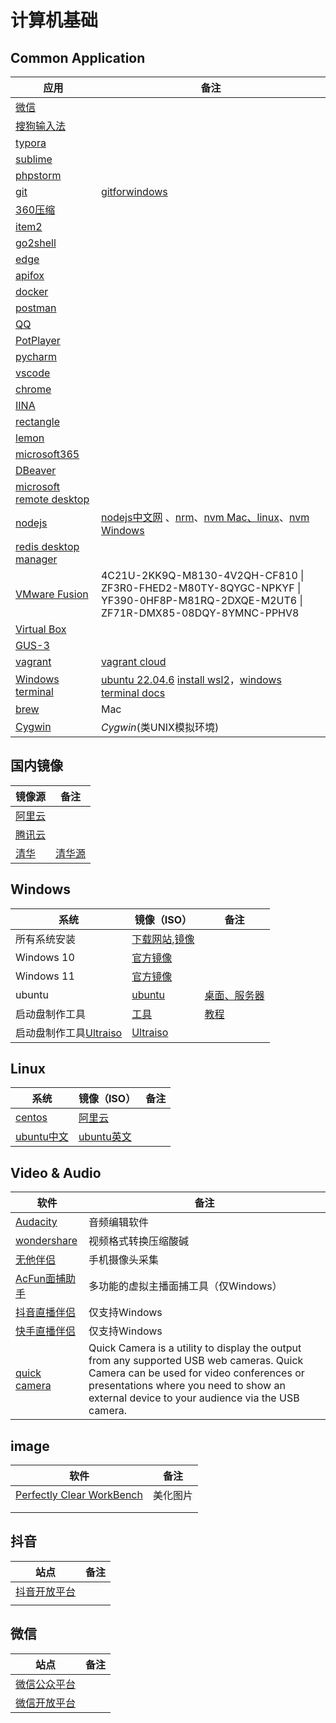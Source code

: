 # 计算机基础

## Common Application

| 应用                                                         | 备注                                                         |
| ------------------------------------------------------------ | ------------------------------------------------------------ |
| [微信](https://weixin.qq.com/)                               |                                                              |
| [搜狗输入法](https://shurufa.sogou.com/)                     |                                                              |
| [typora](https://www.typora.net/)                            |                                                              |
| [sublime](https://www.sublimetext.com/download)              |                                                              |
| [phpstorm](https://www.jetbrains.com.cn/phpstorm/download/)  |                                                              |
| [git](https://git-scm.com/download/win)                      | [gitforwindows](https://gitforwindows.org/)                  |
| [360压缩](https://yasuo.360.cn/)                             |                                                              |
| [item2](https://iterm2.com/)                                 |                                                              |
| [go2shell](https://zipzapmac.com/Go2Shell)                   |                                                              |
| [edge](https://www.microsoft.com/zh-cn/edge/download?form=MA13FJ) |                                                              |
| [apifox](https://www.baidu.com/s?ie=UTF-8&wd=apifox)         |                                                              |
| [docker](https://www.docker.com/products/docker-desktop/)    |                                                              |
| [postman](https://www.postman.com/)                          |                                                              |
| [QQ](https://im.qq.com/index/)                               |                                                              |
| [PotPlayer](https://potplayer.tv/)                           |                                                              |
| [pycharm](https://www.jetbrains.com/pycharm/download/)       |                                                              |
| [vscode](https://code.visualstudio.com/)                     |                                                              |
| [chrome](https://www.google.cn/chrome/index.html)            |                                                              |
| [IINA](https://www.iina.io/)                                 |                                                              |
| [rectangle](https://www.rectangleapp.com/)                   |                                                              |
| [lemon](https://lemon.qq.com/)                               |                                                              |
| [microsoft365](https://www.microsoft.com/en-us/microsoft-365/download-office#download) |                                                              |
| [DBeaver](https://dbeaver.io/download/)                      |                                                              |
| [microsoft remote desktop](https://apps.apple.com/us/app/microsoft-remote-desktop/id1295203466?mt=12) |                                                              |
| [nodejs](https://nodejs.org/en)                              | [nodejs中文网](https://www.nodeapp.cn/) 、[nrm](https://github.com/Pana/nrm)、[nvm Mac、linux](https://github.com/nvm-sh/nvm)、[nvm Windows](https://github.com/coreybutler/nvm-windows) |
| [redis desktop manager](https://redis.io/insight/#insight-form) |                                                              |
| [VMware Fusion](https://www.vmware.com/products/fusion/fusion-evaluation.html) | 4C21U-2KK9Q-M8130-4V2QH-CF810 \| ZF3R0-FHED2-M80TY-8QYGC-NPKYF \| YF390-0HF8P-M81RQ-2DXQE-M2UT6 \| ZF71R-DMX85-08DQY-8YMNC-PPHV8 |
| [Virtual Box](https://www.virtualbox.org/wiki/Downloads)     |                                                              |
| [GUS-3](https://www.gns3.com/software/download)              |                                                              |
| [vagrant](https://developer.hashicorp.com/vagrant/install)   | [vagrant cloud](https://app.vagrantup.com/boxes/search)      |
| [Windows terminal](https://www.microsoft.com/store/productId/9N0DX20HK701?ocid=pdpshare) | [ubuntu 22.04.6](https://www.microsoft.com/store/productId/9MTTCL66CPXJ?ocid=pdpshare) [install wsl2](https://learn.microsoft.com/en-us/windows/wsl/install-manual)，[windows terminal docs](https://learn.microsoft.com/zh-cn/windows/terminal/install) |
| [brew](https://brew.sh/zh-cn/)                               | Mac                                                          |
| [Cygwin](https://cygwin.com/install.html)                    | *Cygwin*(类UNIX模拟环境)                                     |

## 国内镜像

| 镜像源                                         | 备注                        |
| ---------------------------------------------- | --------------------------- |
| [阿里云](https://developer.aliyun.com/mirror/) |                             |
| [腾讯云](https://mirrors.cloud.tencent.com/)   |                             |
| [清华](https://mirrors.tuna.tsinghua.edu.cn/)  | [清华源](https://tuna.moe/) |

## Windows

| 系统                                                          | 镜像（ISO）                                                                                                                                                                                                                                           | 备注                                                                       |
| ------------------------------------------------------------- | ----------------------------------------------------------------------------------------------------------------------------------------------------------------------------------------------------------------------------------------------------- | -------------------------------------------------------------------------- |
| 所有系统安装                                                  | [下载网站](https://support.microsoft.com/zh-cn/windows/%E5%88%9B%E5%BB%BA%E9%80%82%E7%94%A8%E4%BA%8E-windows-%E7%9A%84%E5%AE%89%E8%A3%85%E4%BB%8B%E8%B4%A8-99a58364-8c02-206f-aa6f-40c3b507420d),[镜像](https://www.microsoft.com/software-download/) |                                                                            |
| Windows 10                                                    | [官方镜像](https://www.microsoft.com/zh-cn/software-download/windows10ISO?4cd9df4f-deef-4431-9497-a04303f34986=True)                                                                                                                                  |                                                                            |
| Windows 11                                                    | [官方镜像](https://www.microsoft.com/en-us/software-download/windows11)                                                                                                                                                                               |                                                                            |
| ubuntu                                                        | [ubuntu](https://cn.ubuntu.com/download/desktop)                                                                                                                                                                                                      | [桌面、服务器](https://cn.ubuntu.com/download/alternative-downloads)       |
| 启动盘制作工具                                                | [工具](https://www.microsoft.com/zh-cn/software-download/windows10)                                                                                                                                                                                   | [教程](https://haokan.baidu.com/v?pd=wisenatural&vid=18213893339920742323) |
| 启动盘制作工具[Ultraiso](https://cn.ultraiso.net/xiazai.html) | [Ultraiso](https://cn.ultraiso.net/xiazai.html)                                                                                                                                                                                                       |                                                                            |

## Linux

| 系统                                         | 镜像（ISO）                                                                       | 备注 |
| -------------------------------------------- | --------------------------------------------------------------------------------- | ---- |
| [centos](https://www.centos.org/download/)   | [阿里云](http://mirrors.aliyun.com/centos/?spm=a2c6h.25603864.0.0.74092d1ce9qYmw) |      |
| [ubuntu中文](https://cn.ubuntu.com/download) | [ubuntu英文](https://ubuntu.com/download/server)                                  |      |

## Video & Audio

| 软件                                                                         | 备注                                                                                                                                                                                                                               |
| ---------------------------------------------------------------------------- | ---------------------------------------------------------------------------------------------------------------------------------------------------------------------------------------------------------------------------------- |
| [Audacity](https://www.audacityteam.org/)                                    | 音频编辑软件                                                                                                                                                                                                                       |
| [wondershare](https://videoconverter.wondershare.com/)                       | 视频格式转换压缩酸碱                                                                                                                                                                                                               |
| [无他伴侣](https://www.wuta-cam.com/)                                        | 手机摄像头采集                                                                                                                                                                                                                     |
| [AcFun面捕助手](https://www.acfun.cn/face-catcher)                           | 多功能的虚拟主播面捕工具（仅Windows）                                                                                                                                                                                              |
| [抖音直播伴侣](https://streamingtool.douyin.com/)                            | 仅支持Windows                                                                                                                                                                                                                      |
| [快手直播伴侣](https://live.kuaishou.com/live-partner)                       | 仅支持Windows                                                                                                                                                                                                                      |
| [quick camera](https://apps.apple.com/us/app/quick-camera/id598853070?mt=12) | Quick Camera is a utility to display the output from any supported USB web cameras. Quick Camera can be used for video conferences or presentations where you need to show an external device to your audience via the USB camera. |

## image

| 软件                                                                | 备注     |
| ------------------------------------------------------------------- | -------- |
| [Perfectly Clear WorkBench](https://allpcworld.com/appdownloading/) | 美化图片 |
|                                                                     |          |
|                                                                     |          |

## 抖音

| 站点                                                                              | 备注 |
| --------------------------------------------------------------------------------- | ---- |
| [抖音开放平台](https://developer.open-douyin.com/?is_new_connect=0&is_new_user=0) |      |
|                                                                                   |      |

## 微信

| 站点                                        | 备注 |
| ------------------------------------------- | ---- |
| [微信公众平台](https://mp.weixin.qq.com/)   |      |
| [微信开放平台](https://open.weixin.qq.com/) |      |
